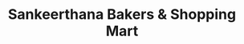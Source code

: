 ---
title: "Sankeerthana Bakers & Shopping Mart"
url: /chennithala/sankeerthana-bakers-and-shopping-mart/
shop: supermarket
---